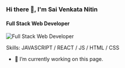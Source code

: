 ### Hi there 👋, I'm Sai Venkata Nitin
#### Full Stack Web Developer
![Full Stack Web Developer](https://arturssmirnovs.github.io/github-profile-readme-generator/images/banner.png)


Skills: JAVASCRIPT / REACT / JS / HTML / CSS

- 🔭 I’m currently working on this page. 
